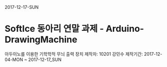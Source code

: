 2017-12-17-SUN

# SoftIce 동아리 연말 과제 - Arduino-DrawingMachine
아두이노를 이용한 기학학적 무늬 출력 장치
제작자: 10201 강민수
제작기간: 2017-12-04-MON ~ 2017-12-17_SUN
